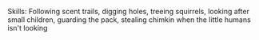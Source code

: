 Skills: Following scent trails, digging holes, treeing
squirrels, looking after small children, guarding the pack,
stealing chimkin when the little humans isn't looking